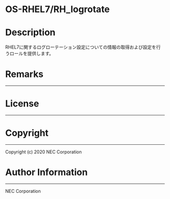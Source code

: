 OS-RHEL7/RH_logrotate
=======================================================
# Description
RHEL7に関するログローテーション設定についての情報の取得および設定を行うロールを提供します。

# Remarks
-------

# License
-------

# Copyright
---------
Copyright (c) 2020 NEC Corporation

# Author Information
------------------
NEC Corporation

